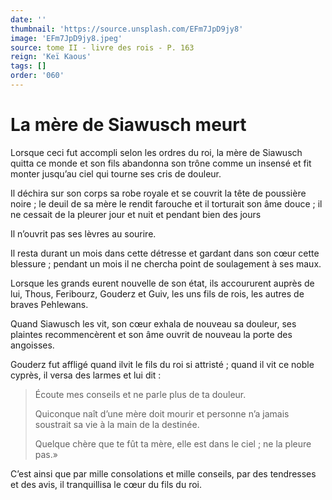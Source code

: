 ```yaml
---
date: ''
thumbnail: 'https://source.unsplash.com/EFm7JpD9jy8'
image: 'EFm7JpD9jy8.jpeg'
source: tome II - livre des rois - P. 163
reign: 'Keï Kaous'
tags: []
order: '060'
---
```


# La mère de Siawusch meurt

Lorsque ceci fut accompli selon les ordres du roi, la mère de Siawusch quitta ce monde et son fils abandonna son trône comme un insensé et fit monter jusqu’au ciel qui tourne ses cris de douleur.

Il déchira sur son corps sa robe royale et se couvrit la tête de poussière noire ; le deuil de sa mère le rendit farouche et il torturait son âme douce ; il ne cessait de la pleurer jour et nuit et pendant bien des jours

Il n’ouvrit pas ses lèvres au sourire.

Il resta durant un mois dans cette détresse et gardant dans son cœur cette blessure ; pendant un mois il ne chercha point de soulagement à ses maux.

Lorsque les grands eurent nouvelle de son état, ils accoururent auprès de lui, Thous, Feribourz, Gouderz et Guiv, les uns fils de rois, les autres de braves Pehlewans.

Quand Siawusch les vit, son cœur exhala de nouveau sa douleur, ses plaintes recommencèrent et son âme ouvrit de nouveau la porte des angoisses.

Gouderz fut affligé quand ilvit le fils du roi si attristé ; quand il vit ce noble cyprès, il versa des larmes et lui dit :

> Écoute mes conseils et ne parle plus de ta douleur.
>
> Quiconque naît d’une mère doit mourir et personne n’a jamais soustrait sa vie à la main de la destinée.
>
> Quelque chère que te fût ta mère, elle est dans le ciel ; ne la pleure pas.»

C’est ainsi que par mille consolations et mille conseils, par des tendresses et des avis, il tranquillisa le cœur du fils du roi.
